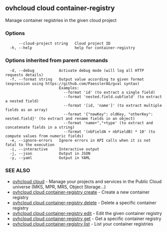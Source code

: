 ## ovhcloud cloud container-registry

Manage container registries in the given cloud project

### Options

```
      --cloud-project string   Cloud project ID
  -h, --help                   help for container-registry
```

### Options inherited from parent commands

```
  -d, --debug           Activate debug mode (will log all HTTP requests details)
  -f, --format string   Output value according to given format (expression using https://github.com/PaesslerAG/gval syntax)
                        Examples:
                          --format 'id' (to extract a single field)
                          --format 'nested.field.subfield' (to extract a nested field)
                          --format '[id, 'name']' (to extract multiple fields as an array)
                          --format '{"newKey": oldKey, "otherKey": nested.field}' (to extract and rename fields in an object)
                          --format 'name+","+type' (to extract and concatenate fields in a string)
                          --format '(nbFieldA + nbFieldB) * 10' (to compute values from numeric fields)
  -e, --ignore-errors   Ignore errors in API calls when it is not fatal to the execution
  -i, --interactive     Interactive output
  -j, --json            Output in JSON
  -y, --yaml            Output in YAML
```

### SEE ALSO

* [ovhcloud cloud](ovhcloud_cloud.md)	 - Manage your projects and services in the Public Cloud universe (MKS, MPR, MRS, Object Storage...)
* [ovhcloud cloud container-registry create](ovhcloud_cloud_container-registry_create.md)	 - Create a new container registry
* [ovhcloud cloud container-registry delete](ovhcloud_cloud_container-registry_delete.md)	 - Delete a specific container registry
* [ovhcloud cloud container-registry edit](ovhcloud_cloud_container-registry_edit.md)	 - Edit the given container registry
* [ovhcloud cloud container-registry get](ovhcloud_cloud_container-registry_get.md)	 - Get a specific container registry
* [ovhcloud cloud container-registry list](ovhcloud_cloud_container-registry_list.md)	 - List your container registries

